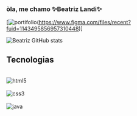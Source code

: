 


### òla,  me chamo ✨Beatriz Landi✨

  [![portifolio](https://img.shields.io/badge/Figma-F24E1E?style=for-the-badge&logo=figma&logoColor=white)(https://www.figma.com/files/recent?fuid=1143495856957310448)]

![Beatriz GitHub stats](https://github-readme-stats.vercel.app/api?username=00BeatrizLAndiCoelho00&theme=synthwave)

## Tecnologias

<div style="display: inline_block"><br/>
    <img align="center" alt="html5" src="https://img.shields.io/badge/HTML5-E34F26?style=for-the-badge&logo=html5&logoColor=white" />
</div>

<div style="display: inline_block"><br/>
    <img align="center" alt="css3" src="https://img.shields.io/badge/CSS3-1572B6?style=for-the-badge&logo=css3&logoColor=white" />
</div>

<div style="display: inline_block"><br/>
    <img align="center" alt="java" src="https://img.shields.io/badge/Java-ED8B00?style=for-the-badge&logo=java&logoColor=white" />
</div>
